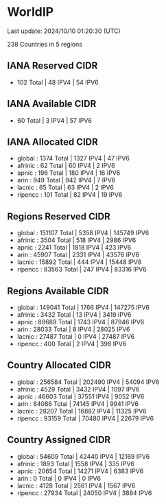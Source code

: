 # WorldIP

Last update: 2024/10/10 01:20:30 (UTC)

238 Countries in 5 regions

## IANA Reserved CIDR

- 102 Total | 48 IPV4 | 54 IPV6

## IANA Available CIDR

- 60 Total | 3 IPV4 | 57 IPV6

## IANA Allocated CIDR

- global : 1374 Total | 1327 IPV4 | 47 IPV6
- afrinic : 62 Total | 60 IPV4 | 2 IPV6
- apnic : 196 Total | 180 IPV4 | 16 IPV6
- arin : 949 Total | 942 IPV4 | 7 IPV6
- lacnic : 65 Total | 63 IPV4 | 2 IPV6
- ripencc : 101 Total | 82 IPV4 | 19 IPV6

## Regions Reserved CIDR

- global : 151107 Total | 5358 IPV4 | 145749 IPV6
- afrinic : 3504 Total | 518 IPV4 | 2986 IPV6
- apnic : 2241 Total | 1818 IPV4 | 423 IPV6
- arin : 45907 Total | 2331 IPV4 | 43576 IPV6
- lacnic : 15892 Total | 444 IPV4 | 15448 IPV6
- ripencc : 83563 Total | 247 IPV4 | 83316 IPV6

## Regions Available CIDR

- global : 149041 Total | 1766 IPV4 | 147275 IPV6
- afrinic : 3432 Total | 13 IPV4 | 3419 IPV6
- apnic : 89689 Total | 1743 IPV4 | 87946 IPV6
- arin : 28033 Total | 8 IPV4 | 28025 IPV6
- lacnic : 27487 Total | 0 IPV4 | 27487 IPV6
- ripencc : 400 Total | 2 IPV4 | 398 IPV6

## Country Allocated CIDR

- global : 256584 Total | 202490 IPV4 | 54094 IPV6
- afrinic : 4529 Total | 3432 IPV4 | 1097 IPV6
- apnic : 46603 Total | 37551 IPV4 | 9052 IPV6
- arin : 84086 Total | 74145 IPV4 | 9941 IPV6
- lacnic : 28207 Total | 16882 IPV4 | 11325 IPV6
- ripencc : 93159 Total | 70480 IPV4 | 22679 IPV6

## Country Assigned CIDR

- global : 54609 Total | 42440 IPV4 | 12169 IPV6
- afrinic : 1893 Total | 1558 IPV4 | 335 IPV6
- apnic : 20654 Total | 14271 IPV4 | 6383 IPV6
- arin : 0 Total | 0 IPV4 | 0 IPV6
- lacnic : 4128 Total | 2561 IPV4 | 1567 IPV6
- ripencc : 27934 Total | 24050 IPV4 | 3884 IPV6
